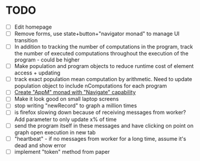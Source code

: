 # TODO
- [ ] Edit homepage
- [ ] Remove forms, use state+button+"navigator monad" to manage UI transition
- [ ] In addition to tracking the number of computations in the program, track the number of executed computations throughout the execution of the program - could be higher
- [ ] Make population and program objects to reduce runtime cost of element access + updating
- [ ] track exact population mean computation by arithmetic. Need to update population object to include nComputations for each program
- [ ] [Create "AppM" monad with "Navigate" capability](https://github.com/thomashoneyman/purescript-halogen-realworld/blob/c3f1f709daa397760f68b1f363e93f27a78ea59e/src/AppM.purs#L24)
- [ ] Make it look good on small laptop screens
- [ ] stop writing "newRecord" to graph a million times
- [ ] is firefox slowing down because of receiving messages from worker? Add parameter to only update x% of time
- [ ] send the program itself in these messages and have clicking on point on graph open execution in new tab
- [ ] "heartbeat" - if no messages from worker for a long time, assume it's dead and show error
- [ ] implement "token" method from paper
